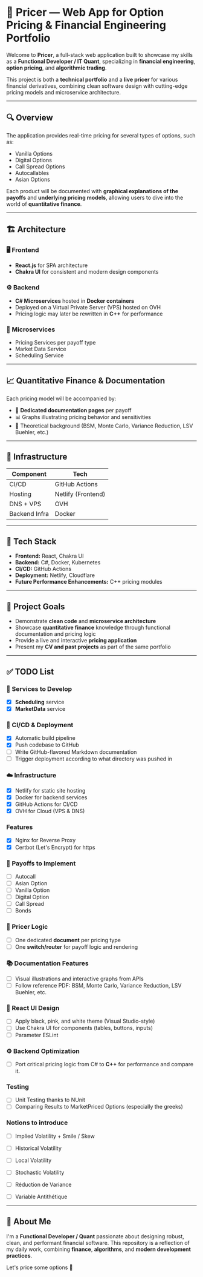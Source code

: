 # 🧠 Pricer — Web App for Option Pricing & Financial Engineering Portfolio

Welcome to **Pricer**, a full-stack web application built to showcase my skills as a **Functional Developer / IT Quant**, specializing in **financial engineering**, **option pricing**, and **algorithmic trading**.

This project is both a **technical portfolio** and a **live pricer** for various financial derivatives, combining clean software design with cutting-edge pricing models and microservice architecture.

---

## 🔍 Overview

The application provides real-time pricing for several types of options, such as:

- Vanilla Options
- Digital Options
- Call Spread Options
- Autocallables
- Asian Options

Each product will be documented with **graphical explanations of the payoffs** and **underlying pricing models**, allowing users to dive into the world of **quantitative finance**.

---

## 🏗️ Architecture

### 🖥️ Frontend
- **React.js** for SPA architecture
- **Chakra UI** for consistent and modern design components

### ⚙️ Backend
- **C# Microservices** hosted in **Docker containers**
- Deployed on a Virtual Private Server (VPS) hosted on OVH
- Pricing logic may later be rewritten in **C++** for performance

### 🔁 Microservices
- Pricing Services per payoff type
- Market Data Service
- Scheduling Service

---

## 📈 Quantitative Finance & Documentation

Each pricing model will be accompanied by:

- 📄 **Dedicated documentation pages** per payoff
- 📊 Graphs illustrating pricing behavior and sensitivities
- 🧠 Theoretical background (BSM, Monte Carlo, Variance Reduction, LSV Buehler, etc.)

---

## 🔧 Infrastructure

| Component         | Tech                                      |
|------------------|-------------------------------------------|
| CI/CD            | GitHub Actions                            |
| Hosting          | Netlify (Frontend)                        |
| DNS + VPS             | OVH                                 |
| Backend Infra    | Docker                        |

---

## 📜 Tech Stack

- **Frontend:** React, Chakra UI
- **Backend:** C#, Docker, Kubernetes
- **CI/CD:** GitHub Actions
- **Deployment:** Netlify, Cloudflare
- **Future Performance Enhancements:** C++ pricing modules

---

## 🎯 Project Goals

- Demonstrate **clean code** and **microservice architecture**
- Showcase **quantitative finance** knowledge through functional documentation and pricing logic
- Provide a live and interactive **pricing application**
- Present my **CV and past projects** as part of the same portfolio

---

## ✅ TODO List

### 🧩 Services to Develop
- [x] **Scheduling** service
- [x] **MarketData** service

### 🚀 CI/CD & Deployment
- [x] Automatic build pipeline
- [x] Push codebase to GitHub
- [ ] Write GitHub-flavored Markdown documentation
- [ ] Trigger deployment according to what directory was pushed in

### ☁️ Infrastructure
- [x] Netlify for static site hosting
- [x] Docker for backend services
- [x] GitHub Actions for CI/CD
- [x] OVH for Cloud (VPS & DNS)

### Features
- [x] Nginx for Reverse Proxy
- [x] Certbot (Let's Encrypt) for https

### 💸 Payoffs to Implement
- [ ] Autocall
- [ ] Asian Option
- [ ] Vanilla Option
- [ ] Digital Option
- [ ] Call Spread
- [ ] Bonds

### 🧠 Pricer Logic
- [ ] One dedicated **document** per pricing type
- [ ] One **switch/router** for payoff logic and rendering

### 📚 Documentation Features
- [ ] Visual illustrations and interactive graphs from APIs
- [ ] Follow reference PDF: BSM, Monte Carlo, Variance Reduction, LSV Buehler, etc.

### 🎨 React UI Design
- [ ] Apply black, pink, and white theme (Visual Studio-style)
- [ ] Use Chakra UI for components (tables, buttons, inputs)
- [ ] Parameter ESLint

### ⚙️ Backend Optimization
- [ ] Port critical pricing logic from C# to **C++** for performance and compare it.

### Testing
- [ ] Unit Testing thanks to NUnit
- [ ] Comparing Results to MarketPriced Options (especially the greeks)

### Notions to introduce
- [ ] Implied Volatility + Smile / Skew
- [ ] Historical Volatility
- [ ] Local Volatility
- [ ] Stochastic Volatility

- [ ] Réduction de Variance
- [ ] Variable Antithétique


---

## 👤 About Me

I'm a **Functional Developer / Quant** passionate about designing robust, clean, and performant financial software. This repository is a reflection of my daily work, combining **finance**, **algorithms**, and **modern development practices**.

Let's price some options 🚀
